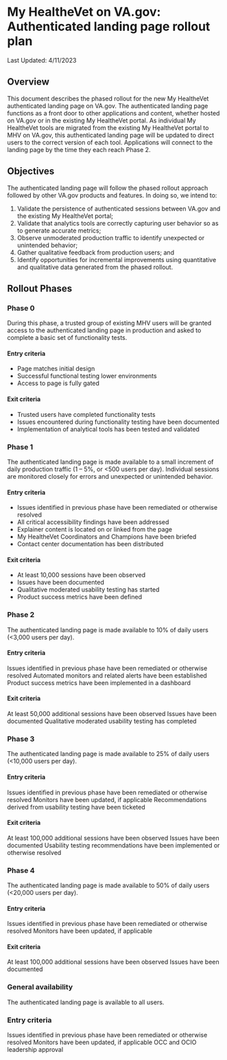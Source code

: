 # My HealtheVet on VA.gov: Authenticated landing page rollout plan

Last Updated: 4/11/2023

## Overview
This document describes the phased rollout for the new My HealtheVet authenticated landing page on VA.gov. The authenticated landing page functions as a front door to other applications and content, whether hosted on VA.gov or in the existing My HealtheVet portal. As individual My HealtheVet tools are migrated from the existing My HealtheVet portal to MHV on VA.gov, this authenticated landing page will be updated to direct users to the correct version of each tool. Applications will connect to the landing page by the time they each reach Phase 2. 

## Objectives
The authenticated landing page will follow the phased rollout approach followed by other VA.gov products and features. In doing so, we intend to:
1. Validate the persistence of authenticated sessions between VA.gov and the existing My HealtheVet portal;
2. Validate that analytics tools are correctly capturing user behavior so as to generate accurate metrics;
3. Observe unmoderated production traffic to identify unexpected or unintended behavior;
4. Gather qualitative feedback from production users; and
5. Identify opportunities for incremental improvements using quantitative and qualitative data generated from the phased rollout.

## Rollout Phases

### Phase 0
During this phase, a trusted group of existing MHV users will be granted access to the authenticated landing page in production and asked to complete a basic set of functionality tests.
#### Entry criteria
- Page matches initial design
- Successful functional testing lower environments
- Access to page is fully gated
#### Exit criteria
- Trusted users have completed functionality tests
- Issues encountered during functionality testing have been documented
- Implementation of analytical tools has been tested and validated

### Phase 1 
The authenticated landing page is made available to a small increment of daily production traffic (1 – 5%, or <500 users per day). Individual sessions are monitored closely for errors and unexpected or unintended behavior.
#### Entry criteria
- Issues identified in previous phase have been remediated or otherwise resolved
- All critical accessibility findings have been addressed 
- Explainer content is located on or linked from the page
- My HealtheVet Coordinators and Champions have been briefed
- Contact center documentation has been distributed
#### Exit criteria
- At least 10,000 sessions have been observed
- Issues have been documented
- Qualitative moderated usability testing has started
- Product success metrics have been defined

### Phase 2
The authenticated landing page is made available to 10% of daily users (<3,000 users per day). 
#### Entry criteria
Issues identified in previous phase have been remediated or otherwise resolved
Automated monitors and related alerts have been established
Product success metrics have been implemented in a dashboard
#### Exit criteria
At least 50,000 additional sessions have been observed
Issues have been documented
Qualitative moderated usability testing has completed

### Phase 3
The authenticated landing page is made available to 25% of daily users (<10,000 users per day).
#### Entry criteria
Issues identified in previous phase have been remediated or otherwise resolved
Monitors have been updated, if applicable
Recommendations derived from usability testing have been ticketed
#### Exit criteria
At least 100,000 additional sessions have been observed
Issues have been documented
Usability testing recommendations have been implemented or otherwise resolved

### Phase 4
The authenticated landing page is made available to 50% of daily users (<20,000 users per day).
#### Entry criteria
Issues identified in previous phase have been remediated or otherwise resolved
Monitors have been updated, if applicable
#### Exit criteria
At least 100,000 additional sessions have been observed
Issues have been documented

### General availability
The authenticated landing page is available to all users.
### Entry criteria
Issues identified in previous phase have been remediated or otherwise resolved
Monitors have been updated, if applicable
OCC and OCIO leadership approval
